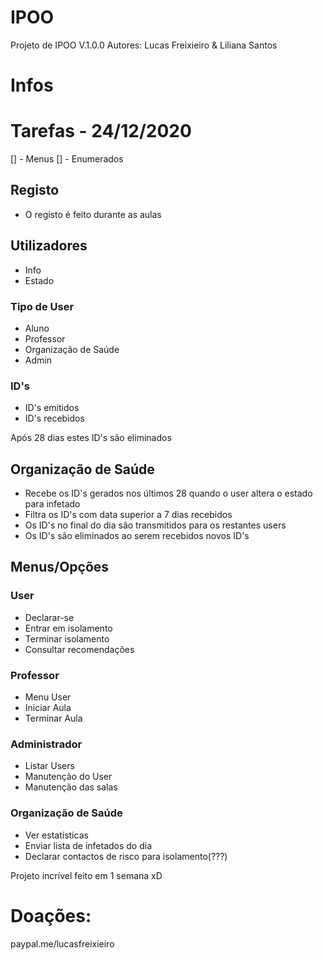 # IPOO
Projeto de IPOO
V.1.0.0
Autores: Lucas Freixieiro & Liliana Santos

# Infos
# Tarefas - 24/12/2020
[] - Menus
[] - Enumerados

## Registo
* O registo é feito durante as aulas

## Utilizadores

* Info
* Estado

### Tipo de User 
* Aluno
* Professor
* Organização de Saúde
* Admin

### ID's

* ID's emitidos
* ID's recebidos

Após 28 dias estes ID's são eliminados

## Organização de Saúde

* Recebe os ID's gerados nos últimos 28 quando o user altera o estado para infetado
* Filtra os ID's com data superior a 7 dias recebidos
* Os ID's no final do dia são transmitidos para os restantes users
* Os ID's são eliminados ao serem recebidos novos ID's

## Menus/Opções

### User
* Declarar-se
* Entrar em isolamento
* Terminar isolamento
* Consultar recomendações

### Professor
* Menu User
* Iniciar Aula
* Terminar Aula

### Administrador
* Listar Users
* Manutenção do User
* Manutenção das salas

### Organização de Saúde
* Ver estatísticas
* Enviar lista de infetados do dia
* Declarar contactos de risco para isolamento(???)


Projeto incrível feito em 1 semana xD

# Doações: 
paypal.me/lucasfreixieiro
